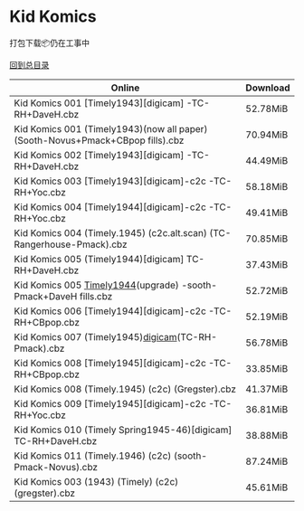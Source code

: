 # Kid Komics

打包下载📦仍在工事中

[回到总目录](/Catalogs.md)







Online | Download
--- | ---
Kid Komics 001 [Timely1943][digicam] -TC-RH+DaveH.cbz | 52.78MiB
Kid Komics 001 (Timely1943)(now all paper)(Sooth-Novus+Pmack+CBpop fills).cbz | 70.94MiB
Kid Komics 002 [Timely1943][digicam] -TC-RH+DaveH.cbz | 44.49MiB
Kid Komics 003 [Timely1943][digicam]-c2c -TC-RH+Yoc.cbz | 58.18MiB
Kid Komics 004 [Timely1944][digicam]-c2c -TC-RH+Yoc.cbz | 49.41MiB
Kid Komics 004 (Timely.1945) (c2c.alt.scan) (TC-Rangerhouse-Pmack).cbz | 70.85MiB
Kid Komics 005 (Timely1944)[digicam] TC-RH+DaveH.cbz | 37.43MiB
Kid Komics 005 [Timely1944](paper.fills)(upgrade) -sooth-Pmack+DaveH fills.cbz | 52.72MiB
Kid Komics 006 [Timely1944][digicam]-c2c -TC-RH+CBpop.cbz | 52.19MiB
Kid Komics 007 (Timely1945)[digicam](c2c)(TC-RH-Pmack).cbz | 56.78MiB
Kid Komics 008 [Timely1945][digicam]-c2c -TC-RH+CBpop.cbz | 33.85MiB
Kid Komics 008 (Timely.1945) (c2c) (Gregster).cbz | 41.37MiB
Kid Komics 009 [Timely1945][digicam]-c2c -TC-RH+Yoc.cbz | 36.81MiB
Kid Komics 010 (Timely Spring1945-46)[digicam] TC-RH+DaveH.cbz | 38.88MiB
Kid Komics 011 (Timely.1946) (c2c) (sooth-Pmack-Novus).cbz | 87.24MiB
Kid Komics 003 (1943) (Timely) (c2c) (gregster).cbz | 45.61MiB
